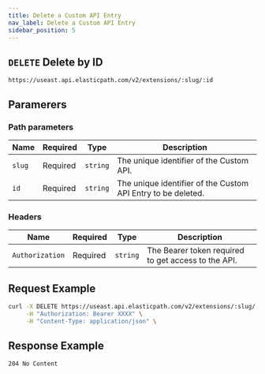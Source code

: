 ```yaml
---
title: Delete a Custom API Entry
nav_label: Delete a Custom API Entry
sidebar_position: 5
---
```


## `DELETE` Delete by ID

```http
https://useast.api.elasticpath.com/v2/extensions/:slug/:id
```

## Paramerers

### Path parameters

| Name   | Required | Type     | Description                                                  |
|--------|----------|----------|--------------------------------------------------------------|
| `slug` | Required | `string` | The unique identifier of the Custom API.                     |
| `id`   | Required | `string` | The unique identifier of the Custom API Entry to be deleted. |


### Headers

| Name            | Required | Type     | Description                                         |
|-----------------|----------|----------|-----------------------------------------------------|
| `Authorization` | Required | `string` | The Bearer token required to get access to the API. |

## Request Example

```bash
curl -X DELETE https://useast.api.elasticpath.com/v2/extensions/:slug/:id \
     -H "Authorization: Bearer XXXX" \
     -H "Content-Type: application/json" \
```

## Response Example

`204 No Content`

